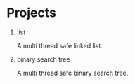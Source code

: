 # Projects

1. list

	A multi thread safe linked list.

2. binary search tree

	A multi thread safe binary search tree.
